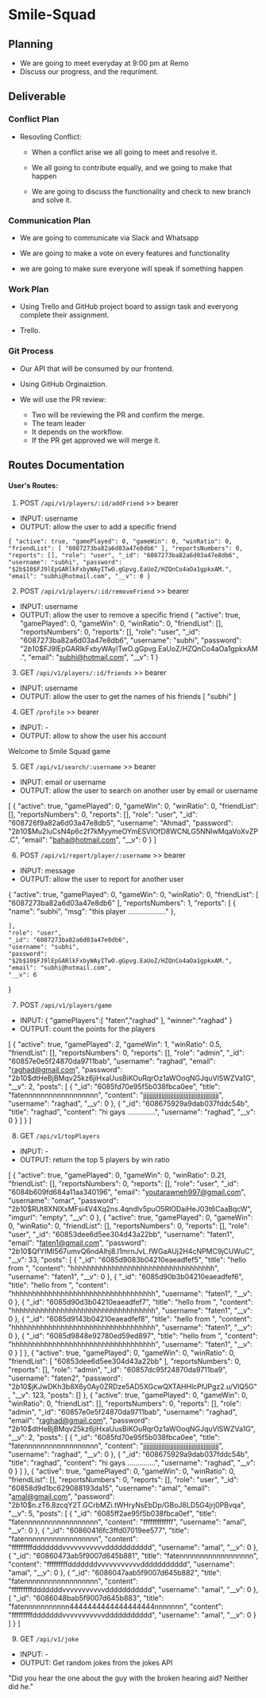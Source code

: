 # Smile-Squad

## Planning

- We are going to meet everyday at 9:00 pm at Remo
- Discuss our progress, and the requriment.

## Deliverable

### Conflict Plan

- Resovling Conflict:

  - When a conflict arise we all going to meet and resolve it.

  - We all going to contribute equally, and we going to make that happen

  - We are going to discuss the functionality and check to new branch and solve it.

### Communication Plan

- We are going to communicate via Slack and Whatsapp

- We are going to make a vote on every features and functionality

- we are going to make sure everyone will speak if something happen

### Work Plan

- Using Trello and GitHub project board to assign task and everyong complete their assignment.

- Trello.

### Git Process

- Our API that will be consumed by our frontend.

- Using GitHub Orginaiztion.

- We will use the PR review:
  - Two will be reviewing the PR and confirm the merge.
  - The team leader
  - It depends on the workflow.
  - If the PR get approved we will merge it.


## Routes Documentation 

#### User's Routes:
1. POST `/api/v1/players/:id/addFriend` >> bearer 
* INPUT: username
* OUTPUT: allow the user to add a specific friend 


``{
    "active": true,
    "gamePlayed": 0,
    "gameWin": 0,
    "winRatio": 0,
    "friendList": [
        "6087273ba82a6d03a47e8db6"
    ],
    "reportsNumbers": 0,
    "reports": [],
    "role": "user",
    "_id": "6087273ba82a6d03a47e8db6",
    "username": "subhi",
    "password": "$2b$10$FJ9lEpGARlkFxbyWAyITwO.gGpvg.EaUoZ/HZQnCo4aOa1gpkxAM.",
    "email": "subhi@hotmail.com",
    "__v": 0
}``

2. POST `/api/v1/players/:id/removeFriend` >> bearer 
* INPUT: username
* OUTPUT: allow the user to remove a specific friend 
{
    "active": true,
    "gamePlayed": 0,
    "gameWin": 0,
    "winRatio": 0,
    "friendList": [],
    "reportsNumbers": 0,
    "reports": [],
    "role": "user",
    "_id": "6087273ba82a6d03a47e8db6",
    "username": "subhi",
    "password": "$2b$10$FJ9lEpGARlkFxbyWAyITwO.gGpvg.EaUoZ/HZQnCo4aOa1gpkxAM.",
    "email": "subhi@hotmail.com",
    "__v": 1
}

3. GET `/api/v1/players/:id/friends` >> bearer 
* INPUT: username
* OUTPUT: allow the user to get the names of his friends
[
    "subhi"
]

4. GET `/profile` >> bearer 
* INPUT: -
* OUTPUT: allow to show the user his account 

Welcome to Smile Squad game <username>

5. GET `/api/v1/search/:username` >> bearer 
* INPUT: email or username
* OUTPUT: allow the user to search on another user by email or username

[
    {
        "active": true,
        "gamePlayed": 0,
        "gameWin": 0,
        "winRatio": 0,
        "friendList": [],
        "reportsNumbers": 0,
        "reports": [],
        "role": "user",
        "_id": "608726f9a82a6d03a47e8db5",
        "username": "Ahmad",
        "password": "$2b$10$Mu2luCsN4p6c2f7kMyymeOYmESVIOfD8WCNLG5NNlwMqaVoXvZP.C",
        "email": "baha@hotmail.com",
        "__v": 0
    }
]

6. POST `/api/v1/report/player/:username` >> bearer 
* INPUT: message
* OUTPUT: allow the user to report for another user

{
    "active": true,
    "gamePlayed": 0,
    "gameWin": 0,
    "winRatio": 0,
    "friendList": [
        "6087273ba82a6d03a47e8db6"
    ],
    "reportsNumbers": 1,
    "reports": [
        {
            "name": "subhi",
            "msg": "this player ..................."
        },
        
    ],
    "role": "user",
    "_id": "6087273ba82a6d03a47e8db6",
    "username": "subhi",
    "password": "$2b$10$FJ9lEpGARlkFxbyWAyITwO.gGpvg.EaUoZ/HZQnCo4aOa1gpkxAM.",
    "email": "subhi@hotmail.com",
    "__v": 6
}

7. POST `/api/v1/players/game` 
* INPUT: { "gamePlayers":[
             "faten","raghad"
           ],
          "winner":"raghad"
         } 
* OUTPUT: count the points for the players

[
    {
        "active": true,
        "gamePlayed": 2,
        "gameWin": 1,
        "winRatio": 0.5,
        "friendList": [],
        "reportsNumbers": 0,
        "reports": [],
        "role": "admin",
        "_id": "60857e0e5f24870da9711bab",
        "username": "raghad",
        "email": "raghad@gmail.com",
        "password": "$2b$10$dtHeBjBMqv25kz6jiHxaUusBiKOuRqrOz1aWOoqNGJquVlSWZVa1G",
        "__v": 2,
        "posts": [
            {
                "_id": "6085fd70e95f5b038fbca0ee",
                "title": "fatennnnnnnnnnnnnnnnnn",
                "content": "jjjjjjjjjjjjjjjjjjjjjjjjjjjjjjjjjjjjjjjjjjjjj",
                "username": "raghad",
                "__v": 0
            },
            {
                "_id": "608675929a9dab037fddc54b",
                "title": "raghad",
                "content": "hi gays ..............",
                "username": "raghad",
                "__v": 0
            }
        ]
    }
]


8. GET `/api/v1/topPlayers` 
* INPUT: -
* OUTPUT: return the top 5 players by win ratio

[
    {
        "active": true,
        "gamePlayed": 0,
        "gameWin": 0,
        "winRatio": 0.21,
        "friendList": [],
        "reportsNumbers": 0,
        "reports": [],
        "role": "user",
        "_id": "6084b609fd684a11aa340196",
        "email": "youtarawneh997@gmail.com",
        "username": "omar",
        "password": "$2b$10$RUt8XNlXxMFsi4V4Xq2ns.4qndlv5puO5RlODaiHeJ03t6CaaBqcW",
        "imgurl": "empty",
        "__v": 0
    },
    {
        "active": true,
        "gamePlayed": 0,
        "gameWin": 0,
        "winRatio": 0,
        "friendList": [],
        "reportsNumbers": 0,
        "reports": [],
        "role": "user",
        "_id": "60853dee6d5ee304d43a22bb",
        "username": "faten1",
        "email": "faten1@gmail.com",
        "password": "$2b$10$QfYIMI567umvQ6ndAlhj8.I1mrnJvL.fWGaAUj2H4cNPMC9jCUWuC",
        "__v": 33,
        "posts": [
            {
                "_id": "6085d9083b04210eaeadfef5",
                "title": "hello from ",
                "content": "hhhhhhhhhhhhhhhhhhhhhhhhhhhhhhhhhhh",
                "username": "faten1",
                "__v": 0
            },
            {
                "_id": "6085d90b3b04210eaeadfef6",
                "title": "hello from ",
                "content": "hhhhhhhhhhhhhhhhhhhhhhhhhhhhhhhhhhh",
                "username": "faten1",
                "__v": 0
            },
            {
                "_id": "6085d90d3b04210eaeadfef7",
                "title": "hello from ",
                "content": "hhhhhhhhhhhhhhhhhhhhhhhhhhhhhhhhhhh",
                "username": "faten1",
                "__v": 0
            },
            {
                "_id": "6085d9143b04210eaeadfef8",
                "title": "hello from ",
                "content": "hhhhhhhhhhhhhhhhhhhhhhhhhhhhhhhhhhh",
                "username": "faten1",
                "__v": 0
            },
            {
                "_id": "6085d9848e92780ed59ed897",
                "title": "hello from ",
                "content": "hhhhhhhhhhhhhhhhhhhhhhhhhhhhhhhhhhh",
                "username": "faten1",
                "__v": 0
            }
        ]
    },
    {
        "active": true,
        "gamePlayed": 0,
        "gameWin": 0,
        "winRatio": 0,
        "friendList": [
            "60853dee6d5ee304d43a22bb"
        ],
        "reportsNumbers": 0,
        "reports": [],
        "role": "admin",
        "_id": "60857dc95f24870da9711ba9",
        "username": "faten2",
        "password": "$2b$10$jKJwDKh3b8X6y0Ay0ZRDze5AD5XGcwQXTAHHlcPfJPgz2.u/VlQ5G",
        "__v": 123,
        "posts": []
    },
    {
        "active": true,
        "gamePlayed": 0,
        "gameWin": 0,
        "winRatio": 0,
        "friendList": [],
        "reportsNumbers": 0,
        "reports": [],
        "role": "admin",
        "_id": "60857e0e5f24870da9711bab",
        "username": "raghad",
        "email": "raghad@gmail.com",
        "password": "$2b$10$dtHeBjBMqv25kz6jiHxaUusBiKOuRqrOz1aWOoqNGJquVlSWZVa1G",
        "__v": 2,
        "posts": [
            {
                "_id": "6085fd70e95f5b038fbca0ee",
                "title": "fatennnnnnnnnnnnnnnnnn",
                "content": "jjjjjjjjjjjjjjjjjjjjjjjjjjjjjjjjjjjjjjjjjjjjj",
                "username": "raghad",
                "__v": 0
            },
            {
                "_id": "608675929a9dab037fddc54b",
                "title": "raghad",
                "content": "hi gays ..............",
                "username": "raghad",
                "__v": 0
            }
        ]
    },
    {
        "active": true,
        "gamePlayed": 0,
        "gameWin": 0,
        "winRatio": 0,
        "friendList": [],
        "reportsNumbers": 0,
        "reports": [],
        "role": "user",
        "_id": "60858d9d1bc629088193da15",
        "username": "amal",
        "email": "amal@gmail.com",
        "password": "$2b$10$n.zT6.8zcqY2T.GCrbMZi.tWHryNsEbDp/GBoJ8LD5G4jrj0PBvqa",
        "__v": 5,
        "posts": [
            {
                "_id": "6085ff2ae95f5b038fbca0ef",
                "title": "fatennnnnnnnnnnnnnnnnn",
                "content": "fffffffffffff",
                "username": "amal",
                "__v": 0
            },
            {
                "_id": "60860416fc3ffd07019ee577",
                "title": "fatennnnnnnnnnnnnnnnnn",
                "content": "fffffffffdddddddvvvvvvvvvvvddddddddddd",
                "username": "amal",
                "__v": 0
            },
            {
                "_id": "60860473ab5f9007d645b881",
                "title": "fatennnnnnnnnnnnnnnnnn",
                "content": "fffffffffdddddddvvvvvvvvvvvddddddddddd",
                "username": "amal",
                "__v": 0
            },
            {
                "_id": "6086047aab5f9007d645b882",
                "title": "fatennnnnnnnnnnnnnnnnn",
                "content": "fffffffffdddddddvvvvvvvvvvvddddddddddd",
                "username": "amal",
                "__v": 0
            },
            {
                "_id": "6086048bab5f9007d645b883",
                "title": "fatennnnnnnnnnn4444444444444444444nnnnnnn",
                "content": "fffffffffdddddddvvvvvvvvvvvddddddddddd",
                "username": "amal",
                "__v": 0
            }
        ]
    }
]

9. GET `/api/v1/joke` 
* INPUT: -
* OUTPUT: Get random jokes from the jokes API

"Did you hear the one about the guy with the broken hearing aid? Neither did he."
